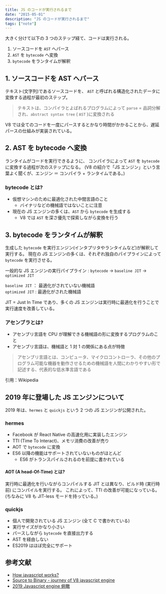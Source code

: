 ```yaml
---
title: JS のコードが実行されるまで
date: "2015-05-01"
description: "JS のコードが実行されるまで"
tags: ["note"]
---
```


大きく分けて以下の 3 つのステップ経て、コードは実行される。

1. ソースコードを `AST` へパース
2. `AST` を `bytecode` へ変換
3. `bytecode` をランタイムが解釈

## 1. ソースコードを AST へパース

テキスト(文字列)であるソースコードを、 `AST` と呼ばれる構造化されたデータに変換する過程が最初のステップ。

> テキストは、コンパイラとよばれるプログラムによって `parse` = 品詞分解され、`abstract syntax tree` ( `AST` )に変換される

V8 では全てのコードを一度にパースするとかなり時間がかかることから、遅延パースの仕組みが実装されている。

## 2. AST を bytecode へ変換

ランタイムがコードを実行できるように、 コンパイラによって `AST` を `bytecode` に変換する過程が次のステップになる。
(V8 の紹介で「JS エンジン」という言葉よく聞くが、エンジン ＝ コンパイラ + ランタイムである。)

### bytecode とは?

- 仮想マシンのために最適化された中間言語のこと
  - バイナリなどの機械語ではないことに注意
- 現在の JS エンジンの多くは、`AST` から `bytecode` を生成する
  - V8 では `AST` を深さ優先で探索しながら変換を行う

## 3. bytecode をランタイムが解釈

生成した `bytecode` を実行エンジン(インタプリタやランタイムなど)が解釈して実行する。
現在の JS エンジンの多くは、それぞれ独自のパイプラインによって `bytecode` を実行させる。

一般的な JS エンジンの実行パイプライン : `bytecode` -> `baseline JIT` -> `optimized JIT`

`baseline JIT` ： 最適化がされていない機械語  
`optimized JIT` : 最適化がされた機械語

JIT = Just In Time であり、多くの JS エンジンは実行時に最適化を行うことで実行速度を改善している。

### アセンブラとは?

- アセンブリ言語を CPU が理解できる機械語の形に変換するプログラムのこと
- アセンブリ言語は、機械語と 1 対 1 の関係にある点が特徴

> アセンブリ言語とは、コンピュータ、マイクロコントローラ、その他のプログラム可能な機器を動作させるための機械語を人間にわかりやすい形で記述する、代表的な低水準言語である

引用：Wikipedia

## 2019 年に登場した JS エンジンについて

2019 年は、`hermes` と `quickjs` という 2 つの JS エンジンが公開された。

### hermes

- Facebook が React Native の高速化用に実装したエンジン
- TTI (Time To Interact)、メモリ消費の改善が売り
- AOT で `bytecode` に変換
- ES6 以降の機能はサポートされていないものがほとんど
  - ES6 がトランスパイルされるのを前提に書かれている

#### AOT (A head-Of-Time) とは?

実行時に最適化を行いながらコンパイルする JIT とは異なり、ビルド時 (実行時前) にコンパイルを実行する。
これによって、TTI の改善が可能になっている。(ちなみに V8 も JIT-less モードを持っている。)

### quickjs

- 個人で開発されている JS エンジン (全て C で書かれている)
- 実行サイズがかなり小さい
- パースしながら `bytecode` を直接出力する
- AST を経由しない
- ES2019 はほぼ完全にサポート

## 参考文献

- [How javascript works?](https://speakerdeck.com/brn/how-javascript-works)
- [Source to Binary - journey of V8 javascript engine](https://speakerdeck.com/brn/source-to-binary-journey-of-v8-javascript-engine)
- [2019 Javascript engine 俯瞰](http://abcdef.gets.b6n.ch/entry/2019/12/11/121840)
